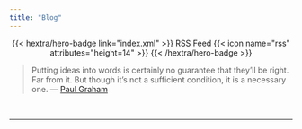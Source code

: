 ```yaml
---
title: "Blog"
---
```


<div style="text-align: center; margin-top: 1em;">
{{< hextra/hero-badge link="index.xml" >}}
  <span>RSS Feed</span>
  {{< icon name="rss" attributes="height=14" >}}
{{< /hextra/hero-badge >}}
</div>

> Putting ideas into words is certainly no guarantee that they’ll be right. Far from it. But though it’s not a sufficient condition, it is a necessary one.
> — [Paul Graham](https://paulgraham.com/words.html)

<br />

---
